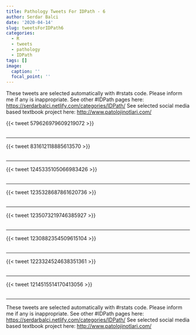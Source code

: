 ```yaml
---
title: Pathology Tweets For IDPath - 6
author: Serdar Balci
date: '2020-04-14'
slug: tweetsForIDPath6
categories:
  - R
  - tweets
  - pathology
  - IDPath
tags: []
image:
  caption: ''
  focal_point: ''
---
```



These tweets are selected automatically with #rstats code. Please inform me if any is inappropriate.
See other #IDPath pages here: https://serdarbalci.netlify.com/categories/IDPath/ 
See selected social media based textbook project here: http://www.patolojinotlari.com/

{{< tweet 579626979609219072 >}}
<br>
<br>
<hr>
{{< tweet 831612118885613570 >}}
<br>
<br>
<hr>
{{< tweet 1245335105066983426 >}}
<br>
<br>
<hr>
{{< tweet 1235328687861620736 >}}
<br>
<br>
<hr>
{{< tweet 1235073219746385927 >}}
<br>
<br>
<hr>
{{< tweet 1230882354509615104 >}}
<br>
<br>
<hr>
{{< tweet 1223324524638351361 >}}
<br>
<br>
<hr>
{{< tweet 1214515514170413056 >}}
<br>
<br>
<hr>


These tweets are selected automatically with #rstats code. Please inform me if any is inappropriate.
See other #IDPath pages here: https://serdarbalci.netlify.com/categories/IDPath/ 
See selected social media based textbook project here: http://www.patolojinotlari.com/
